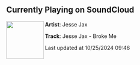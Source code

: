 ## Currently Playing on SoundCloud

[<img align="left" width="100" src="https://i1.sndcdn.com/artworks-A7YPqKkYxv2sUzyu-3syxcQ-t500x500.jpg">](https://soundcloud.com/dirtyworkzofficial/jesse-jax-broke-me?in=saxurn/sets/deathsthetics)

**Artist**: Jesse Jax 

**Track**: Jesse Jax - Broke Me

Last updated at 10/25/2024 09:46
